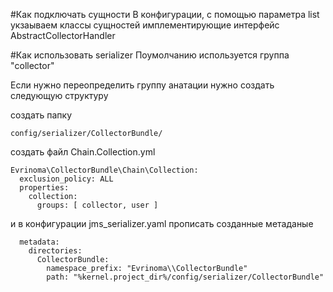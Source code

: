 #Как подключать сущности
В конфигурации, с помощью параметра list укзаываем классы сущностей имплементирующие интерфейс AbstractCollectorHandler


#Как использовать serializer
Поумолчанию используется группа "collector"


Если нужно переопределить группу анатации нужно создать следующую структуру

создать папку

    config/serializer/CollectorBundle/
       
создать файл Chain.Collection.yml

    Evrinoma\CollectorBundle\Chain\Collection:
      exclusion_policy: ALL
      properties:
        collection:
          groups: [ collector, user ]

и в конфигурации jms_serializer.yaml прописать созданные метаданые

      metadata:
        directories:
          CollectorBundle:
            namespace_prefix: "Evrinoma\\CollectorBundle"
            path: "%kernel.project_dir%/config/serializer/CollectorBundle"

